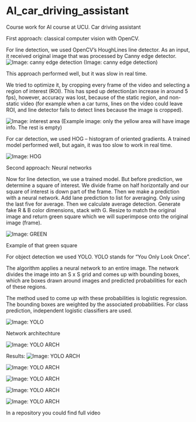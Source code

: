 # AI_car_driving_assistant
Course work for AI course at UCU. Car driving assistant


First approach: classical computer vision with OpenCV.

For line detection, we used OpenCV’s HoughLines line detector. As an input, it received original image that was processed by Canny edge detector. 
![Image: canny edge detection](https://github.com/VictorYezhov/AI_car_driving_assistant/blob/master/img/edges.png)
(Image: canny edge detection)

This approach performed well, but it was slow in real time.

We tried to optimize it, by cropping every frame of the video and selecting a region of interest (ROI). This has sped up detection(an increase in around 5 fps), however, accuracy was lost, because of the static region, and non-static video (for example when a car turns, lines on the video could leave ROI, and line detector fails to detect lines because the image is cropped).

![Image: interest area ](https://github.com/VictorYezhov/AI_car_driving_assistant/blob/master/img/info_field.png)
(Example image: only the yellow area will have image info. The rest is empty)

For car detection, we used HOG – histogram of oriented gradients. A trained model performed well, but again, it was too slow to work in real time.

![Image: HOG](https://github.com/VictorYezhov/AI_car_driving_assistant/blob/master/img/hog.png)

Second approach: Neural networks 

Now for line detection, we use a trained model. But before prediction, we determine a square of interest. We divide frame on half horizontally and our square of interest is down part of the frame. 
Then we make a prediction with a neural network. Add lane prediction to list for averaging. Only using the last five for average. Then we calculate average detection. Generate fake R & B color dimensions, stack with G.
Resize to match the original image and return green square which we will superimpose onto the original image (frame).

![Image: GREEN ](https://github.com/VictorYezhov/AI_car_driving_assistant/blob/master/img/green_area.png)

Example of that green square




For object detection we used YOLO. YOLO stands for “You Only Look Once”.

The algorithm applies a neural network to an entire image. The network divides the image into an S x S grid and comes up with bounding boxes, which are boxes drawn around images and predicted probabilities for each of these regions.

The method used to come up with these probabilities is logistic regression. The bounding boxes are weighted by the associated probabilities. For class prediction, independent logistic classifiers are used.

![Image: YOLO ](https://github.com/VictorYezhov/AI_car_driving_assistant/blob/master/img/YOLO.png)

Network architechture

![Image: YOLO ARCH ](https://github.com/VictorYezhov/AI_car_driving_assistant/blob/master/img/YOLO_ARCHITECHTURE.png)


Results:
![Image: YOLO ARCH ](https://github.com/VictorYezhov/AI_car_driving_assistant/blob/master/result_img/first.png)

![Image: YOLO ARCH ](https://github.com/VictorYezhov/AI_car_driving_assistant/blob/master/result_img/second.png)

![Image: YOLO ARCH ](https://github.com/VictorYezhov/AI_car_driving_assistant/blob/master/result_img/3.png)

![Image: YOLO ARCH ](https://github.com/VictorYezhov/AI_car_driving_assistant/blob/master/result_img/4.png)

![Image: YOLO ARCH ](https://github.com/VictorYezhov/AI_car_driving_assistant/blob/master/result_img/5.png)

In a repository you could find full video
